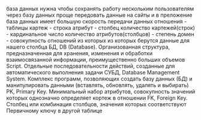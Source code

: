 база данных нужна чтобы сохранять работу нескольким пользователям
через базу данных проще передовать данные на сайты и в преложение
база данных имеет большую скорость передачи данных 
отношения - таблицы 
картеж - строка
атрибут - столбец
количество картежей(строк) - кардинальное число
количество атрибутов(столбцов) - степень
домен - совокупность отношений из которых из которых берутся данные для нашего столбца
БД, DB (Database). Организованная структура, предназначенная для хранения, изменения и обработки взаимосвязанной информации, преимущественно больших объемов
Script. Отдельные последовательности действий, созданные для автоматического выполнения задачи
СУБД, Database Management System. Ком­плекс про­грамм, по­зво­ляю­щих соз­дать ба­зу дан­ных (БД) и ма­ни­пу­ли­ро­вать дан­ны­ми (встав­лять, об­нов­лять, уда­лять и вы­би­рать)
PK, Primary Key. Минимальный набор атрибутов, совокупность значений которых однозначно определяет кортеж в отношении
FK, Foreign Key. Столбец или комбинация столбцов, значения которых соответствуют Первичному ключу в другой таблице
